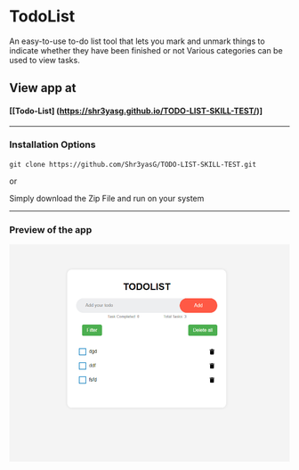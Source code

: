 # TodoList

An easy-to-use to-do list tool that lets you mark and unmark things to indicate whether they have been finished or not Various categories can be used to view tasks.


## View app at
#### [[Todo-List] (https://shr3yasg.github.io/TODO-LIST-SKILL-TEST/)]


<hr />

### Installation Options

```
git clone https://github.com/Shr3yasG/TODO-LIST-SKILL-TEST.git
```
or

Simply download the Zip File and run on your system
<hr />


### Preview of the app
 ![preview](https://github.com/Shr3yasG/TODO-LIST-SKILL-TEST/blob/a5cdfbd31ea60fbea048e0a370ec3dfc89e11f40/image/todolist.png)

